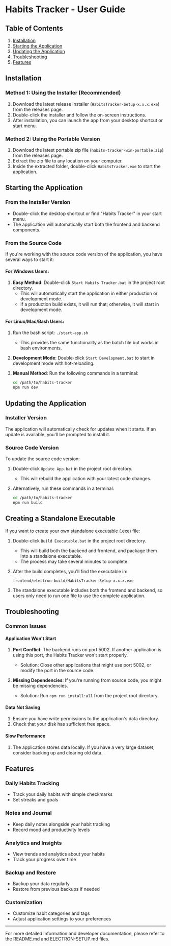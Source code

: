 # Habits Tracker - User Guide

## Table of Contents

1. [Installation](#installation)
2. [Starting the Application](#starting-the-application)
3. [Updating the Application](#updating-the-application)
4. [Troubleshooting](#troubleshooting)
5. [Features](#features)

## Installation

### Method 1: Using the Installer (Recommended)

1. Download the latest release installer (`HabitsTracker-Setup-x.x.x.exe`) from the releases page.
2. Double-click the installer and follow the on-screen instructions.
3. After installation, you can launch the app from your desktop shortcut or start menu.

### Method 2: Using the Portable Version

1. Download the latest portable zip file (`habits-tracker-win-portable.zip`) from the releases page.
2. Extract the zip file to any location on your computer.
3. Inside the extracted folder, double-click `HabitsTracker.exe` to start the application.

## Starting the Application

### From the Installer Version

- Double-click the desktop shortcut or find "Habits Tracker" in your start menu.
- The application will automatically start both the frontend and backend components.

### From the Source Code

If you're working with the source code version of the application, you have several ways to start it:

#### For Windows Users:

1. **Easy Method**: Double-click `Start Habits Tracker.bat` in the project root directory.
   - This will automatically start the application in either production or development mode.
   - If a production build exists, it will run that; otherwise, it will start in development mode.

#### For Linux/Mac/Bash Users:

1. Run the bash script: `./start-app.sh`

   - This provides the same functionality as the batch file but works in bash environments.

2. **Development Mode**: Double-click `Start Development.bat` to start in development mode with hot-reloading.

3. **Manual Method**: Run the following commands in a terminal:
   ```bash
   cd /path/to/habits-tracker
   npm run dev
   ```

## Updating the Application

### Installer Version

The application will automatically check for updates when it starts. If an update is available, you'll be prompted to install it.

### Source Code Version

To update the source code version:

1. Double-click `Update App.bat` in the project root directory.

   - This will rebuild the application with your latest code changes.

2. Alternatively, run these commands in a terminal:
   ```bash
   cd /path/to/habits-tracker
   npm run build
   ```

## Creating a Standalone Executable

If you want to create your own standalone executable (.exe) file:

1. Double-click `Build Executable.bat` in the project root directory.

   - This will build both the backend and frontend, and package them into a standalone executable.
   - The process may take several minutes to complete.

2. After the build completes, you'll find the executable in:

   ```
   frontend/electron-build/HabitsTracker-Setup-x.x.x.exe
   ```

3. The standalone executable includes both the frontend and backend, so users only need to run one file to use the complete application.

## Troubleshooting

### Common Issues

#### Application Won't Start

1. **Port Conflict**: The backend runs on port 5002. If another application is using this port, the Habits Tracker won't start properly.

   - Solution: Close other applications that might use port 5002, or modify the port in the source code.

2. **Missing Dependencies**: If you're running from source code, you might be missing dependencies.
   - Solution: Run `npm run install:all` from the project root directory.

#### Data Not Saving

1. Ensure you have write permissions to the application's data directory.
2. Check that your disk has sufficient free space.

#### Slow Performance

1. The application stores data locally. If you have a very large dataset, consider backing up and clearing old data.

## Features

### Daily Habits Tracking

- Track your daily habits with simple checkmarks
- Set streaks and goals

### Notes and Journal

- Keep daily notes alongside your habit tracking
- Record mood and productivity levels

### Analytics and Insights

- View trends and analytics about your habits
- Track your progress over time

### Backup and Restore

- Backup your data regularly
- Restore from previous backups if needed

### Customization

- Customize habit categories and tags
- Adjust application settings to your preferences

---

For more detailed information and developer documentation, please refer to the README.md and ELECTRON-SETUP.md files.
